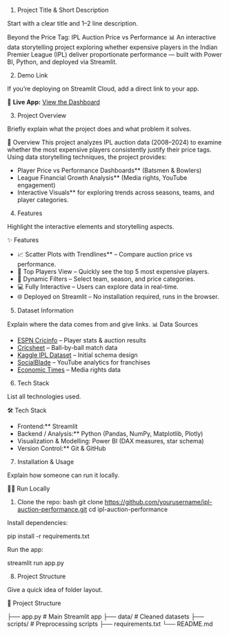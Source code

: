 1. Project Title & Short Description

Start with a clear title and 1–2 line description.

 Beyond the Price Tag: IPL Auction Price vs Performance
📊 An interactive data storytelling project exploring whether expensive players in the Indian Premier League (IPL) deliver proportionate performance — built with Power BI, Python, and deployed via Streamlit.

2. Demo Link

If you’re deploying on Streamlit Cloud, add a direct link to your app.

🚀 **Live App:** [View the Dashboard](https://yourappname.streamlit.app)

3. Project Overview

Briefly explain what the project does and what problem it solves.

 📖 Overview
This project analyzes IPL auction data (2008–2024) to examine whether the most expensive players consistently justify their price tags.  
Using data storytelling techniques, the project provides:
- Player Price vs Performance Dashboards** (Batsmen & Bowlers)
- League Financial Growth Analysis** (Media rights, YouTube engagement)
- Interactive Visuals** for exploring trends across seasons, teams, and player categories.

4. Features

Highlight the interactive elements and storytelling aspects.

✨ Features
- 📈 Scatter Plots with Trendlines** – Compare auction price vs performance.
- 🏏 Top Players View – Quickly see the top 5 most expensive players.
- 🎨 Dynamic Filters – Select team, season, and price categories.
- 💻 Fully Interactive – Users can explore data in real-time.
- 🌐 Deployed on Streamlit – No installation required, runs in the browser.

5. Dataset Information

Explain where the data comes from and give links.
 📊 Data Sources
- [ESPN Cricinfo](https://www.espncricinfo.com/records/trophy/indian-premier-league-117) – Player stats & auction results  
- [Cricsheet](https://cricsheet.org/matches/) – Ball-by-ball match data  
- [Kaggle IPL Dataset](https://www.kaggle.com/datasets/patrickb1912/ipl-complete-dataset-20082020) – Initial schema design  
- [SocialBlade](https://socialblade.com/youtube/channel/UCl23mvQ3321L7zO6JyzhVmg) – YouTube analytics for franchises  
- [Economic Times](https://economictimes.indiatimes.com/news/sports/ipl-media-rights-sold-for-rs-48390-crore-for-a-five-year-period-bcci-secretary-jay-shah/articleshow/92208961.cms) – Media rights data  

6. Tech Stack

List all technologies used.

 🛠️ Tech Stack
- Frontend:** Streamlit
- Backend / Analysis:** Python (Pandas, NumPy, Matplotlib, Plotly)
- Visualization & Modelling: Power BI (DAX measures, star schema)
- Version Control:** Git & GitHub

7. Installation & Usage

Explain how someone can run it locally.

🏃‍♂️ Run Locally

1. Clone the repo:
bash
git clone https://github.com/yourusername/ipl-auction-performance.git
cd ipl-auction-performance


Install dependencies:

pip install -r requirements.txt


Run the app:

streamlit run app.py

8. Project Structure

Give a quick idea of folder layout.

📂 Project Structure

├── app.py                   # Main Streamlit app
├── data/                    # Cleaned datasets
├── scripts/                 # Preprocessing scripts
├── requirements.txt
└── README.md

